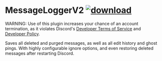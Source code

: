 # MessageLoggerV2 [![download](https://i.imgur.com/OAHgjZu.png)](https://1lighty.github.io/BetterDiscordStuff/?plugin=MessageLoggerV2&dl=1 "MessageLoggerV2")
WARNING: Use of this plugin increases your chance of an account termination, as it violates Discord's [Developer Terms of Service](https://discord.com/developers/docs/legal#discord-developer-terms-of-service) and [Developer Policy](https://discord.com/developers/docs/policy#discord-developer-policy).

Saves all deleted and purged messages, as well as all edit history and ghost pings. With highly configurable ignore options, and even restoring deleted messages after restarting Discord.

